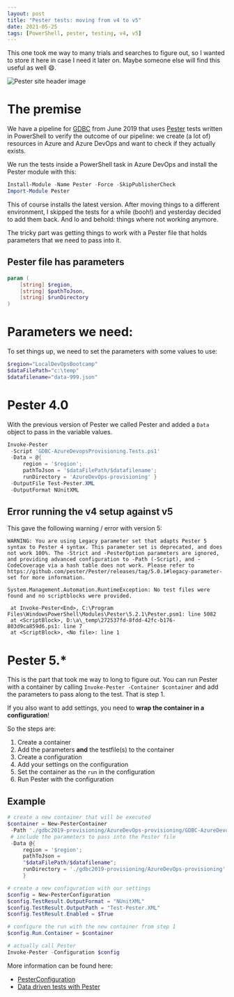 ```yaml
---
layout: post
title: "Pester tests: moving from v4 to v5"
date: 2021-05-25
tags: [PowerShell, pester, testing, v4, v5]
---
```


This one took me way to many trials and searches to figure out, so I wanted to store it here in case I need it later on.
Maybe someone else will find this useful as well 😄.

![Pester site header image](/images/2021/20210525/2021/20210525_PesterHeader.png)

# The premise
We have a pipeline for [GDBC](https://www.globaldevopsbootcamp.com) from June 2019 that uses [Pester](https://pester.dev) tests written in PowerShell to verify the outcome of our pipeline: we create (a lot of) resources in Azure and Azure DevOps and want to check if they actually exists.

We run the tests inside a PowerShell task in Azure DevOps and install the Pester module with this:
``` powershell
Install-Module -Name Pester -Force -SkipPublisherCheck
Import-Module Pester
```
This of course installs the latest version. After moving things to a different environment, I skipped the tests for a while (booh!) and yesterday decided to add them back. And lo and behold: things where not working anymore.

The tricky part was getting things to work with a Pester file that holds parameters that we need to pass into it.

## Pester file has parameters
``` powershell
param (
    [string] $region,
    [string] $pathToJson,
    [string] $runDirectory
)
```
# Parameters we need:
To set things up, we need to set the parameters with some values to use:
``` powershell
$region="LocalDevOpsBootcamp"
$dataFilePath="c:\temp"
$datafilename="data-999.json"
```

# Pester 4.0
With the previous version of Pester we called Pester and added a `Data` object to pass in the variable values.

``` powershell
Invoke-Pester
 -Script 'GDBC-AzureDevopsProvisioning.Tests.ps1'
 -Data = @{
     region = '$region';
     pathToJson = '$dataFilePath/$datafilename';
     runDirectory = 'AzureDevOps-provisioning' }
 -OutputFile Test-Pester.XML
 -OutputFormat NUnitXML
```

## Error running the v4 setup against v5
This gave the following warning / error with version 5:
```
WARNING: You are using Legacy parameter set that adapts Pester 5 syntax to Pester 4 syntax. This parameter set is deprecated, and does not work 100%. The -Strict and -PesterOption parameters are ignored, and providing advanced configuration to -Path (-Script), and -CodeCoverage via a hash table does not work. Please refer to https://github.com/pester/Pester/releases/tag/5.0.1#legacy-parameter-set for more information.

System.Management.Automation.RuntimeException: No test files were found and no scriptblocks were provided.

 at Invoke-Pester<End>, C:\Program Files\WindowsPowerShell\Modules\Pester\5.2.1\Pester.psm1: line 5082
 at <ScriptBlock>, D:\a\_temp\272537fd-8fdd-42fc-b176-803d9ca859d6.ps1: line 7
 at <ScriptBlock>, <No file>: line 1
```

# Pester 5.*
This is the part that took me way to long to figure out. You can run Pester with a container by calling `Invoke-Pester -Container $container` and add the parameters to pass along to the test.
That is step 1.

If you also want to add settings, you need to **wrap the container in a configuration**!

So the steps are:
1. Create a container
1. Add the parameters **and** the testfile(s) to the container
1. Create a configuration
1. Add your settings on the configuration
1. Set the container as the `run` in the configuration
1. Run Pester with the configuration

## Example

``` powershell
# create a new container that will be executed
$container = New-PesterContainer
 -Path './gdbc2019-provisioning/AzureDevOps-provisioning/GDBC-AzureDevopsProvisioning.Tests.ps1'
 # include the parameters to pass into the Pester file
 -Data @{
     region = '$region';
     pathToJson =
     "$dataFilePath/$datafilename";
     runDirectory = './gdbc2019-provisioning/AzureDevOps-provisioning'
     }

# create a new configuration with our settings
$config = New-PesterConfiguration
$config.TestResult.OutputFormat = "NUnitXML"
$config.TestResult.OutputPath = "Test-Pester.XML"
$config.TestResult.Enabled = $True

# configure the run with the new container from step 1
$config.Run.Container = $container

# actually call Pester
Invoke-Pester -Configuration $config
```

More information can be found here:
* [PesterConfiguration](https://pester-docs.netlify.app/docs/commands/New-PesterConfiguration)
* [Data driven tests with Pester](https://pester.dev/docs/usage/data-driven-tests)
